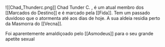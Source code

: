 ![[Chad_Thunderc.png]]
Chad Tunder C. , é um atual membro dos [[Marcados do Destino]] e é marcado pela [[Fida]]. Tem um passado duvidoso que o atormenta até aos dias de hoje. 
A sua aldeia residia perto da Masmorra do [[Vecna]].

Foi aparentemente amaldiçoado pelo [[Asmodeus]] para o seu grande apetite sexual 